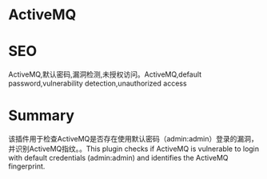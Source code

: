 # ActiveMQ
# SEO
ActiveMQ,默认密码,漏洞检测,未授权访问。ActiveMQ,default password,vulnerability detection,unauthorized access
# Summary
该插件用于检查ActiveMQ是否存在使用默认密码（admin:admin）登录的漏洞，并识别ActiveMQ指纹。。This plugin checks if ActiveMQ is vulnerable to login with default credentials (admin:admin) and identifies the ActiveMQ fingerprint.
